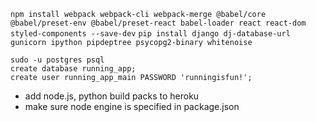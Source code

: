 `npm install webpack webpack-cli webpack-merge @babel/core @babel/preset-env @babel/preset-react babel-loader react react-dom styled-components --save-dev`
`pip install django dj-database-url gunicorn ipython pipdeptree psycopg2-binary whitenoise`

```
sudo -u postgres psql 
create database running_app;
create user running_app_main PASSWORD 'runningisfun!';
```

+ add node.js, python build packs to heroku
+ make sure node engine is specified in package.json